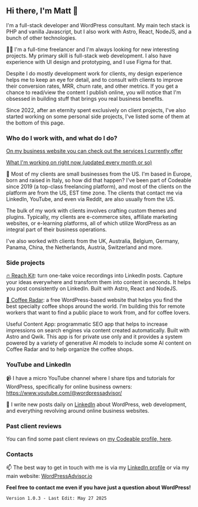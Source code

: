 ## Hi there, I'm Matt 👋

I'm a full-stack developer and WordPress consultant. My main tech stack is PHP and vanilla Javascript, but I also work with Astro, React, NodeJS, and a bunch of other technologies. 

👨‍💻 I'm a full-time freelancer and I'm always looking for new interesting projects. My primary skill is full-stack web development. I also have experience with UI design and prototyping, and I use Figma for that.

Despite I do mostly development work for clients, my design experience helps me to keep an eye for detail, and to consult with clients to improve their conversion rates, MRR, churn rate, and other metrics. If you get a chance to read/view the content I publish online, you will notice that I'm obsessed in building stuff that brings you real business benefits.

Since 2022, after an eternity spent exclusively on client projects, I've also started working on some personal side projects, I've listed some of them at the bottom of this page.

### Who do I work with, and what do I do?

[On my business website you can check out the services I currently offer](https://wordpressadvisor.io/)

[What I'm working on right now (updated every month or so)](https://wordpressadvisor.io/now)

💼 Most of my clients are small businesses from the US. I'm based in Europe, born and raised in Italy, so how did that happen? I've been part of Codeable since 2019 (a top-class freelancing platform), and most of the clients on the platform are from the US, EST time zone. The clients that contact me via LinkedIn, YouTube, and even via Reddit, are also usually from the US.

The bulk of my work with clients involves crafting custom themes and plugins. Typically, my clients are e-commerce sites, affiliate marketing websites, or e-learning platforms, all of which utilize WordPress as an integral part of their business operations. 

I've also worked with clients from the UK, Australia, Belgium, Germany, Panama, China, the Netherlands, Austria, Switzerland and more.

### Side projects

[🔥 Reach Kit](http://reachk.it/): turn one-take voice recordings into LinkedIn posts. Capture your ideas everywhere and transform them into content in seconds. It helps you post consistently on LinkedIn. Built with Astro, React and NodeJS.

[🔭 Coffee Radar](https://coffeeradar.io/): a free WordPress-based website that helps you find the best specialty coffee shops around the world. I'm building this for remote workers that want to find a public place to work from, and for coffee lovers.

Useful Content App: programmatic SEO app that helps to increase impressions on search engines via content created automatically. Built with Astro and Qwik. This app is for private use only and it provides a system powered by a variety of generative AI models to include some AI content on Coffee Radar and to help organize the coffee shops.

### YouTube and LinkedIn

📹 I have a micro YouTube channel where I share tips and tutorials for WordPress, specifically for online business owners: https://www.youtube.com/@wordpressadvisor/

📝 I write new posts daily on [LinkedIn](https://www.linkedin.com/in/mattbonacini/) about WordPress, web development, and everything revolving around online business websites. 

### Past client reviews

You can find some past client reviews on [my Codeable profile, here](https://www.codeable.io/developers/matt-bonacini/).

### Contacts

📫 The best way to get in touch with me is via my [LinkedIn profile](https://www.linkedin.com/in/mattbonacini/) or via my main website: [WordPressAdvisor.io](https://wordpressadvisor.io/)

**Feel free to contact me even if you have just a question about WordPress!**


    Version 1.0.3 - Last Edit: May 27 2025
